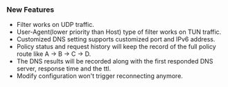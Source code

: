 ### New Features
* Filter works on UDP traffic.
* User-Agent(lower priority than Host) type of filter works on TUN traffic.
* Customized DNS setting supports customized port and IPv6 address.
* Policy status and request history will keep the record of the full policy route like A -> B -> C -> D.
* The DNS results will be recorded along with the first responded DNS server, response time and the ttl.
* Modify configuration won't trigger reconnecting anymore.
